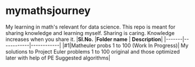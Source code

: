 # mymathsjourney
My learning in math's relevant for data science. This repo is meant for sharing knowledge and learning myself. Sharing is caring. Knowledge increases when you share it.
|**Sl.No.**	|**Folder name** | **Description**|
|-------|------------|------------|
|#1|Matheuler probs 1 to 100 (Work In Progress)| My solutions to Project Euler problems 1 to 100 original and those optimized later with help of PE Suggested algorithms| 
